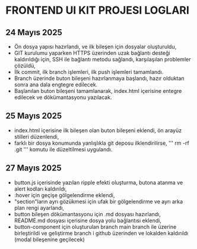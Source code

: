 # FRONTEND UI KIT PROJESI LOGLARI
## 24 Mayıs 2025

- Ön dosya yapısı hazırlandı, ve ilk bileşen için dosyalar oluşturuldu,
- GIT kurulumu yaparken HTTPS üzerinden uzak bağlantı desteği kaldırıldığı için, SSH ile bağlantı metodu sağlandı, karşılaşılan problemler çözüldü,
- İlk commit, ilk branch işlemleri, ilk push işlemleri tamamlandı.
- Branch üzerinde buton bileşeni hazırlanmaya başlandı, hazır olduktan sonra ana dala engtegre edilecek.
- Başlanılan buton bileşeni tamamlanarak, index.html içerisine entegre edilecek ve dökümantasyonu yazılacak.

## 25 Mayıs 2025
 
- index.html içerisine ilk bileşen olan buton bileşeni eklendi, ön arayüz stilleri düzenlendi,
- farklı bir dosya konumunda yanlışlıkla git deposu ilklendirilirse, 
''' rm -rf .git '''
komutu ile düzeltilmesi uygulandı.


## 27 Mayıs 2025
 
- button.js içerisinde yazılan ripple efekti oluşturma, butona atanma ve alert kodları kaldırıldı,
- :hover için geçişe gölgelendirme eklendi,
- "section"ların ayrı gözükmesi için ufak bir gölgelendirme ve ayrı arka plan rengi ayarlandı,
- button bileşen dökümantasyonu için .md dosyası hazırlandı, README.md dosyası içerisine dosya yolu bağlantısı eklendi,
- button-component için oluşturulan branch main branch ile üzerine birleştirildi ve geliştirme branch i github üzerinden ve lokalden kaldırıldı (modal bileşenine geçilecek)
